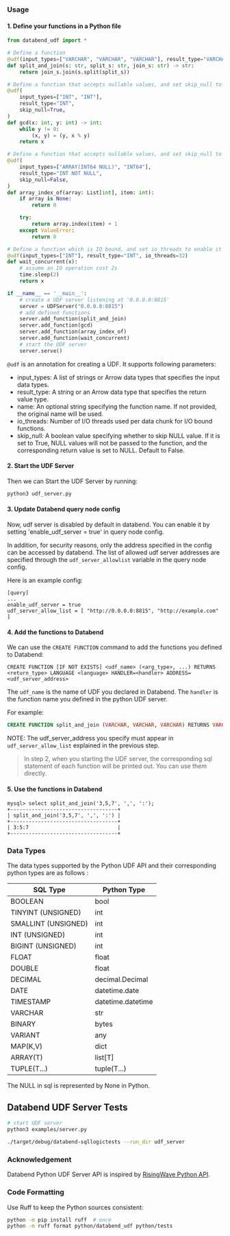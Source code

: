 ### Usage

#### 1. Define your functions in a Python file
```python
from databend_udf import *

# Define a function
@udf(input_types=["VARCHAR", "VARCHAR", "VARCHAR"], result_type="VARCHAR")
def split_and_join(s: str, split_s: str, join_s: str) -> str:
    return join_s.join(s.split(split_s))

# Define a function that accepts nullable values, and set skip_null to True to enable it returns NULL if any argument is NULL.
@udf(
    input_types=["INT", "INT"],
    result_type="INT",
    skip_null=True,
)
def gcd(x: int, y: int) -> int:
    while y != 0:
        (x, y) = (y, x % y)
    return x

# Define a function that accepts nullable values, and set skip_null to False to enable it handles NULL values inside the function.
@udf(
    input_types=["ARRAY(INT64 NULL)", "INT64"],
    result_type="INT NOT NULL",
    skip_null=False,
)
def array_index_of(array: List[int], item: int):
    if array is None:
        return 0

    try:
        return array.index(item) + 1
    except ValueError:
        return 0

# Define a function which is IO bound, and set io_threads to enable it can be executed concurrently.
@udf(input_types=["INT"], result_type="INT", io_threads=32)
def wait_concurrent(x):
    # assume an IO operation cost 2s
    time.sleep(2)
    return x

if __name__ == '__main__':
    # create a UDF server listening at '0.0.0.0:8815'
    server = UDFServer("0.0.0.0:8815")
    # add defined functions
    server.add_function(split_and_join)
    server.add_function(gcd)
    server.add_function(array_index_of)
    server.add_function(wait_concurrent)
    # start the UDF server
    server.serve()
```

`@udf` is an annotation for creating a UDF. It supports following parameters:

- input_types: A list of strings or Arrow data types that specifies the input data types.
- result_type: A string or an Arrow data type that specifies the return value type.
- name: An optional string specifying the function name. If not provided, the original name will be used.
- io_threads: Number of I/O threads used per data chunk for I/O bound functions.
- skip_null: A boolean value specifying whether to skip NULL value. If it is set to True, NULL values will not be passed to the function, and the corresponding return value is set to NULL. Default to False.

#### 2. Start the UDF Server
Then we can Start the UDF Server by running:
```sh
python3 udf_server.py
```

#### 3. Update Databend query node config
Now, udf server is disabled by default in databend. You can enable it by setting 'enable_udf_server = true' in query node config.

In addition, for security reasons, only the address specified in the config can be accessed by databend. The list of allowed udf server addresses are specified through the `udf_server_allowlist` variable in the query node config.

Here is an example config:
```
[query]
...
enable_udf_server = true
udf_server_allow_list = [ "http://0.0.0.0:8815", "http://example.com" ]
```

#### 4. Add the functions to Databend
We can use the `CREATE FUNCTION` command to add the functions you defined to Databend:
```
CREATE FUNCTION [IF NOT EXISTS] <udf_name> (<arg_type>, ...) RETURNS <return_type> LANGUAGE <language> HANDLER=<handler> ADDRESS=<udf_server_address>
```
The `udf_name` is the name of UDF you declared in Databend. The `handler` is the function name you defined in the python UDF server.

For example:
```sql
CREATE FUNCTION split_and_join (VARCHAR, VARCHAR, VARCHAR) RETURNS VARCHAR LANGUAGE python HANDLER = 'split_and_join' ADDRESS = 'http://0.0.0.0:8815';
```

NOTE: The udf_server_address you specify must appear in `udf_server_allow_list` explained in the previous step.

> In step 2, when you starting the UDF server, the corresponding sql statement of each function will be printed out. You can use them directly.

#### 5. Use the functions in Databend
```
mysql> select split_and_join('3,5,7', ',', ':');
+-----------------------------------+
| split_and_join('3,5,7', ',', ':') |
+-----------------------------------+
| 3:5:7                             |
+-----------------------------------+
```


### Data Types
The data types supported by the Python UDF API and their corresponding python types are as follows :

| SQL Type            | Python Type       |
| ------------------- | ----------------- |
| BOOLEAN             | bool              |
| TINYINT (UNSIGNED)  | int               |
| SMALLINT (UNSIGNED) | int               |
| INT (UNSIGNED)      | int               |
| BIGINT (UNSIGNED)   | int               |
| FLOAT               | float             |
| DOUBLE              | float             |
| DECIMAL             | decimal.Decimal   |
| DATE                | datetime.date     |
| TIMESTAMP           | datetime.datetime |
| VARCHAR             | str               |
| BINARY              | bytes             |
| VARIANT             | any               |
| MAP(K,V)            | dict              |
| ARRAY(T)            | list[T]           |
| TUPLE(T...)         | tuple(T...)       |

The NULL in sql is represented by None in Python.


## Databend UDF Server Tests

```sh
# start UDF server
python3 examples/server.py
```

```sh
./target/debug/databend-sqllogictests --run_dir udf_server
```


### Acknowledgement
Databend Python UDF Server API is inspired by [RisingWave Python API](https://pypi.org/project/risingwave/).

### Code Formatting

Use Ruff to keep the Python sources consistent:

```bash
python -m pip install ruff  # once
python -m ruff format python/databend_udf python/tests
```
